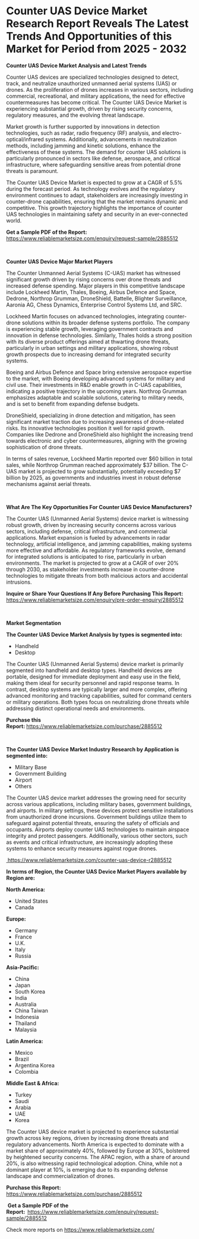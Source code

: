 <p><h1>Counter UAS Device Market Research Report Reveals The Latest Trends And Opportunities of this Market for Period from 2025 - 2032</h1></p><p><strong>Counter UAS Device Market Analysis and Latest Trends</strong></p>
<p><p>Counter UAS devices are specialized technologies designed to detect, track, and neutralize unauthorized unmanned aerial systems (UAS) or drones. As the proliferation of drones increases in various sectors, including commercial, recreational, and military applications, the need for effective countermeasures has become critical. The Counter UAS Device Market is experiencing substantial growth, driven by rising security concerns, regulatory measures, and the evolving threat landscape.</p><p>Market growth is further supported by innovations in detection technologies, such as radar, radio frequency (RF) analysis, and electro-optical/infrared systems. Additionally, advancements in neutralization methods, including jamming and kinetic solutions, enhance the effectiveness of these systems. The demand for counter UAS solutions is particularly pronounced in sectors like defense, aerospace, and critical infrastructure, where safeguarding sensitive areas from potential drone threats is paramount.</p><p>The Counter UAS Device Market is expected to grow at a CAGR of 5.5% during the forecast period. As technology evolves and the regulatory environment continues to adapt, stakeholders are increasingly investing in counter-drone capabilities, ensuring that the market remains dynamic and competitive. This growth trajectory highlights the importance of counter UAS technologies in maintaining safety and security in an ever-connected world.</p></p>
<p><strong>Get a Sample PDF of the Report:&nbsp;</strong> <a href="https://www.reliablemarketsize.com/enquiry/request-sample/2885512?utm_campaign=3525&utm_medium=2&utm_source=Github&utm_content=ia&utm_term=13032025&utm_id=counter-uas-device">https://www.reliablemarketsize.com/enquiry/request-sample/2885512</a></p>
<p>&nbsp;</p>
<p><strong>Counter UAS Device Major Market Players</strong></p>
<p><p>The Counter Unmanned Aerial Systems (C-UAS) market has witnessed significant growth driven by rising concerns over drone threats and increased defense spending. Major players in this competitive landscape include Lockheed Martin, Thales, Boeing, Airbus Defence and Space, Dedrone, Northrop Grumman, DroneShield, Battelle, Blighter Surveillance, Aaronia AG, Chess Dynamics, Enterprise Control Systems Ltd, and SRC.</p><p>Lockheed Martin focuses on advanced technologies, integrating counter-drone solutions within its broader defense systems portfolio. The company is experiencing stable growth, leveraging government contracts and innovation in defense technologies. Similarly, Thales holds a strong position with its diverse product offerings aimed at thwarting drone threats, particularly in urban settings and military applications, showing robust growth prospects due to increasing demand for integrated security systems.</p><p>Boeing and Airbus Defence and Space bring extensive aerospace expertise to the market, with Boeing developing advanced systems for military and civil use. Their investments in R&D enable growth in C-UAS capabilities, indicating a positive trajectory in the upcoming years. Northrop Grumman emphasizes adaptable and scalable solutions, catering to military needs, and is set to benefit from expanding defense budgets.</p><p>DroneShield, specializing in drone detection and mitigation, has seen significant market traction due to increasing awareness of drone-related risks. Its innovative technologies position it well for rapid growth. Companies like Dedrone and DroneShield also highlight the increasing trend towards electronic and cyber countermeasures, aligning with the growing sophistication of drone threats.</p><p>In terms of sales revenue, Lockheed Martin reported over $60 billion in total sales, while Northrop Grumman reached approximately $37 billion. The C-UAS market is projected to grow substantially, potentially exceeding $7 billion by 2025, as governments and industries invest in robust defense mechanisms against aerial threats.</p></p>
<p>&nbsp;</p>
<p><strong>What Are The Key Opportunities For Counter UAS Device Manufacturers?</strong></p>
<p><p>The Counter UAS (Unmanned Aerial Systems) device market is witnessing robust growth, driven by increasing security concerns across various sectors, including defense, critical infrastructure, and commercial applications. Market expansion is fueled by advancements in radar technology, artificial intelligence, and jamming capabilities, making systems more effective and affordable. As regulatory frameworks evolve, demand for integrated solutions is anticipated to rise, particularly in urban environments. The market is projected to grow at a CAGR of over 20% through 2030, as stakeholder investments increase in counter-drone technologies to mitigate threats from both malicious actors and accidental intrusions.</p></p>
<p><strong>Inquire or Share Your Questions If Any Before Purchasing This Report:</strong> <a href="https://www.reliablemarketsize.com/enquiry/pre-order-enquiry/2885512?utm_campaign=3525&utm_medium=2&utm_source=Github&utm_content=ia&utm_term=13032025&utm_id=counter-uas-device">https://www.reliablemarketsize.com/enquiry/pre-order-enquiry/2885512</a></p>
<p>&nbsp;</p>
<p><strong>Market Segmentation</strong></p>
<p><strong>The Counter UAS Device Market Analysis by types is segmented into:</strong></p>
<p><ul><li>Handheld</li><li>Desktop</li></ul></p>
<p><p>The Counter UAS (Unmanned Aerial Systems) device market is primarily segmented into handheld and desktop types. Handheld devices are portable, designed for immediate deployment and easy use in the field, making them ideal for security personnel and rapid response teams. In contrast, desktop systems are typically larger and more complex, offering advanced monitoring and tracking capabilities, suited for command centers or military operations. Both types focus on neutralizing drone threats while addressing distinct operational needs and environments.</p></p>
<p><strong>Purchase this Report:&nbsp;</strong><a href="https://www.reliablemarketsize.com/purchase/2885512?utm_campaign=3525&utm_medium=2&utm_source=Github&utm_content=ia&utm_term=13032025&utm_id=counter-uas-device">https://www.reliablemarketsize.com/purchase/2885512</a></p>
<p>&nbsp;</p>
<p><strong>The Counter UAS Device Market Industry Research by Application is segmented into:</strong></p>
<p><ul><li>Military Base</li><li>Government Building</li><li>Airport</li><li>Others</li></ul></p>
<p><p>The Counter UAS device market addresses the growing need for security across various applications, including military bases, government buildings, and airports. In military settings, these devices protect sensitive installations from unauthorized drone incursions. Government buildings utilize them to safeguard against potential threats, ensuring the safety of officials and occupants. Airports deploy counter UAS technologies to maintain airspace integrity and protect passengers. Additionally, various other sectors, such as events and critical infrastructure, are increasingly adopting these systems to enhance security measures against rogue drones.</p></p>
<p><a href="https://www.reliablemarketsize.com/counter-uas-device-r2885512?utm_campaign=3525&utm_medium=2&utm_source=Github&utm_content=ia&utm_term=13032025&utm_id=counter-uas-device">&nbsp;https://www.reliablemarketsize.com/counter-uas-device-r2885512</a></p>
<p><strong>In terms of Region, the Counter UAS Device Market Players available by Region are:</strong></p>
<p>
    <p> <strong> North America: </strong>
        <ul>
            <li>United States</li>
            <li>Canada</li>
        </ul>
        </p> 
    <p> <strong> Europe: </strong>
        <ul>
            <li>Germany</li>
            <li>France</li>
            <li>U.K.</li>
            <li>Italy</li>
            <li>Russia</li>
        </ul>
        </p> 
    <p> <strong> Asia-Pacific: </strong>
        <ul>
            <li>China</li>
            <li>Japan</li>
            <li>South Korea</li>
            <li>India</li>
            <li>Australia</li>
            <li>China Taiwan</li>
            <li>Indonesia</li>
            <li>Thailand</li>
            <li>Malaysia</li>
        </ul>
        </p> 
    <p> <strong> Latin America: </strong>
        <ul>
            <li>Mexico</li>
            <li>Brazil</li>
            <li>Argentina Korea</li>
            <li>Colombia</li>
        </ul>
        </p> 
    <p> <strong> Middle East & Africa: </strong>
        <ul>
            <li>Turkey</li>
            <li>Saudi</li>
            <li>Arabia</li>
            <li>UAE</li>
            <li>Korea</li>
        </ul>
    </p>
    </p>
<p><p>The Counter UAS device market is projected to experience substantial growth across key regions, driven by increasing drone threats and regulatory advancements. North America is expected to dominate with a market share of approximately 40%, followed by Europe at 30%, bolstered by heightened security concerns. The APAC region, with a share of around 20%, is also witnessing rapid technological adoption. China, while not a dominant player at 10%, is emerging due to its expanding defense landscape and commercialization of drones.</p></p>
<p><strong>Purchase this Report: </strong><a href="https://www.reliablemarketsize.com/purchase/2885512?utm_campaign=3525&utm_medium=2&utm_source=Github&utm_content=ia&utm_term=13032025&utm_id=counter-uas-device">https://www.reliablemarketsize.com/purchase/2885512</a></p>
<p>&nbsp;<strong>Get a Sample PDF of the Report:&nbsp;&nbsp;</strong><a href="https://www.reliablemarketsize.com/enquiry/request-sample/2885512?utm_campaign=3525&utm_medium=2&utm_source=Github&utm_content=ia&utm_term=13032025&utm_id=counter-uas-device">https://www.reliablemarketsize.com/enquiry/request-sample/2885512</a></p>
<p><strong></strong></p>
<p>Check more reports on <a href="https://www.reliablemarketsize.com/?utm_campaign=3525&utm_medium=2&utm_source=Github&utm_content=ia&utm_term=13032025&utm_id=counter-uas-device">https://www.reliablemarketsize.com/</a></p>